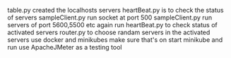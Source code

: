 table.py created the localhosts servers
heartBeat.py is to check the status of servers
sampleClient.py run socket at port 500
sampleClient.py run servers of port 5600,5500 etc
again run heartBeat.py to check status of activated servers
router.py to choose randam servers in the activated servers
use docker and minikubes make sure that's on
start minikube and run
use ApacheJMeter as a testing tool 

